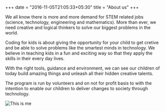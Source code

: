 +++
date = "2016-11-05T21:05:33+05:30"
title = "About us"
+++

We all know there is more and more demand for STEM related jobs (science, technology, engineering and mathematics). More than ever, we need creative and logical thinkers to solve our biggest problems in the world.

Coding for kids is about giving the opportunity for your child to get cretive and be able to solve problems like the smartest minds in technology. We believe in teaching kids in a fun and exciting way so that they apply the skills in their every day lives.

With the right tools, guidance and environment, we can see our children of today build amazing things and unleash all their hidden creative talents.

The program is run by volunteers and on not for profit basis to with the intention to enable our children to deliver changes to society through technology.

![This is me][1]

[1]: /img/computer.jpg
